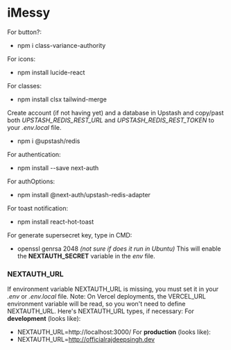 # iMessy

For button?:
- npm i class-variance-authority

For icons:
- npm install lucide-react

For classes:
- npm install clsx tailwind-merge

Create account (if not having yet) and a database in Upstash and copy/past both *UPSTASH_REDIS_REST_URL* and *UPSTASH_REDIS_REST_TOKEN* to your *.env.local* file.
- npm i @upstash/redis

For authentication:
- npm install --save next-auth

For authOptions:
- npm install @next-auth/upstash-redis-adapter

For toast notification:
- npm install react-hot-toast

For generate supersecret key, type in CMD:
- openssl genrsa 2048 *(not sure if does it run in Ubuntu)*
This will enable the **NEXTAUTH_SECRET** variable in the *env* file.

### NEXTAUTH_URL
If environment variable NEXTAUTH_URL is missing, you must set it in your *.env* or *.env.local* file. Note: On Vercel deployments, the VERCEL_URL environment variable will be read, so you won't need to define NEXTAUTH_URL.
Here's NEXTAUTH_URL types, if necessary:
For **development** (looks like):
- NEXTAUTH_URL=http://localhost:3000/
For **production** (looks like):
- NEXTAUTH_URL=http://officialrajdeepsingh.dev
